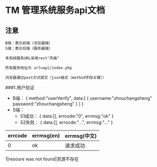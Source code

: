 # TM 管理系统服务api文档

## 注意
	B端：表示前端（浏览器端）
	S端：表示后端（服务器端）
	
	本系统服务URL采用rest"风格"
	
	所有服务地址为 url=api/index.php
	
	浏览器通过post方式提交（json格式（method字段关键））
	
###1.用户验证

- B端：
	{
		method:"userVerify",
		data:[
			{
				username:"zhouchangsheng"
				password:"zhouchangsheng"
			}
		]
	}
- S端：
  - S1成功：
	  {
		data:[],
		errcode:"0",
		errmsg:"ok"
	  }
  - S2失败：
	 {
		data:[],
		errocde:"...",
		errmsg:"..."
	 }


errcode | errmsg(en) | errmsg(中文)
------- | ---------- | -----------
0|ok|请求成功

1|resoure was not found|资源不存在
